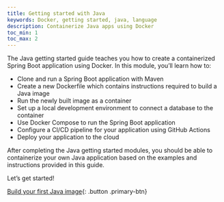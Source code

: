 ```yaml
---
title: Getting started with Java
keywords: Docker, getting started, java, language
description: Containerize Java apps using Docker
toc_min: 1
toc_max: 2
---
```


The Java getting started guide teaches you how to create a containerized Spring Boot application using Docker. In this module, you’ll learn how to:

* Clone and run a Spring Boot application with Maven
* Create a new Dockerfile which contains instructions required to build a Java image
* Run the newly built image as a container
* Set up a local development environment to connect a database to the container
* Use Docker Compose to run the Spring Boot application
* Configure a CI/CD pipeline for your application using GitHub Actions
* Deploy your application to the cloud

After completing the Java getting started modules, you should be able to containerize your own Java application based on the examples and instructions provided in this guide.

Let’s get started!

[Build your first Java image](build-images.md){: .button .primary-btn}

<br />
